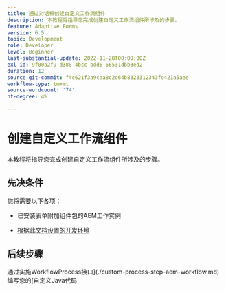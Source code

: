 ```yaml
---
title: 通过对话框创建自定义工作流组件
description: 本教程将指导您完成创建自定义工作流组件所涉及的步骤。
feature: Adaptive Forms
version: 6.5
topic: Development
role: Developer
level: Beginner
last-substantial-update: 2022-11-28T00:00:00Z
exl-id: 9f00a2f9-d388-4bcc-bdd6-66531dbb3ed2
duration: 12
source-git-commit: f4c621f3a9caa8c2c64b8323312343fe421a5aee
workflow-type: tm+mt
source-wordcount: '74'
ht-degree: 4%

---
```


# 创建自定义工作流组件

本教程将指导您完成创建自定义工作流组件所涉及的步骤。

## 先决条件

您将需要以下各项：

* 已安装表单附加组件包的AEM工作实例

* [根据此文档设置的开发环境](https://experienceleague.adobe.com/docs/experience-manager-learn/forms/creating-your-first-osgi-bundle/create-your-first-osgi-bundle.html)

## 后续步骤

通过实施WorkflowProcess接口](./custom-process-step-aem-workflow.md)编写您的[自定义Java代码
